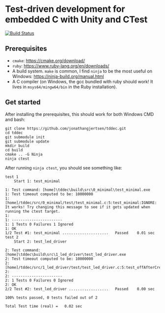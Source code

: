 # Test-driven development for embedded C with Unity and CTest

[![Build Status](https://travis-ci.com/jonathangjertsen/tddec.svg?branch=master)](https://travis-ci.com/jonathangjertsen/tddec)

## Prerequisites

* `cmake`: https://cmake.org/download/
* `ruby`: https://www.ruby-lang.org/en/downloads/
* A build system. `make` is common, I find `ninja` to be the most useful on Windows: https://ninja-build.org/manual.html
* A C compiler (on Windows, the gcc bundled with ruby should work! It lives in `msys64/mingw64/bin` in the Ruby installation).

## Get started

After installing the prerequisites, this should work for both Windows CMD and bash:

```
git clone https://github.com/jonathangjertsen/tddec.git
cd tddec
git submodule init
git submodule update
mkdir build
cd build
cmake .. -G Ninja
ninja ctest

```

After running `ninja ctest`, you should see something like:

```
test 1
    Start 1: test_minimal

1: Test command: [home]\tddec\build\src\0_minimal\test_minimal.exe
1: Test timeout computed to be: 10000000
1: [home]/tddec/src/0_minimal/test/test_minimal.c:5:test_minimal:IGNORE: It works! Try changing this message to see if it gets updated when running the ctest target.
1:
1: -----------------------
1: 1 Tests 0 Failures 1 Ignored
1: OK
1/2 Test #1: test_minimal .....................   Passed    0.01 sec
test 2
    Start 2: test_led_driver

2: Test command: [home]\tddec\build\src\1_led_driver\test_led_driver.exe
2: Test timeout computed to be: 10000000
2: [home]/tddec/src/1_led_driver/test/test_led_driver.c:5:test_offAfterCreate:PASS
2:
2: -----------------------
2: 1 Tests 0 Failures 0 Ignored
2: OK
2/2 Test #2: test_led_driver ..................   Passed    0.00 sec

100% tests passed, 0 tests failed out of 2

Total Test time (real) =   0.02 sec
```
